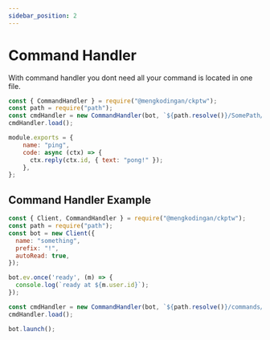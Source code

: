 ```yaml
---
sidebar_position: 2
---
```


# Command Handler

With command handler you dont need all your command is located in one file.

```js title="in your main file" showLineNumbers
const { CommandHandler } = require("@mengkodingan/ckptw");
const path = require("path");
const cmdHandler = new CommandHandler(bot, `${path.resolve()}/SomePath/`);
cmdHandler.load();
```

```js title="in command file"
module.exports = {
    name: "ping",
    code: async (ctx) => {
      ctx.reply(ctx.id, { text: "pong!" });
    },
};
```

## Command Handler Example

```js showLineNumbers
const { Client, CommandHandler } = require("@mengkodingan/ckptw");
const path = require("path");
const bot = new Client({
  name: "something",
  prefix: "!",
  autoRead: true,
});

bot.ev.once('ready', (m) => {
  console.log(`ready at ${m.user.id}`);
});

const cmdHandler = new CommandHandler(bot, `${path.resolve()}/commands/`);
cmdHandler.load();

bot.launch();
```
